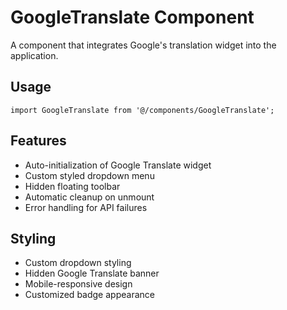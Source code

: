 # GoogleTranslate Component

A component that integrates Google's translation widget into the application.

## Usage

```tsx
import GoogleTranslate from '@/components/GoogleTranslate';
```

## Features
- Auto-initialization of Google Translate widget
- Custom styled dropdown menu
- Hidden floating toolbar
- Automatic cleanup on unmount
- Error handling for API failures

## Styling
- Custom dropdown styling
- Hidden Google Translate banner
- Mobile-responsive design
- Customized badge appearance